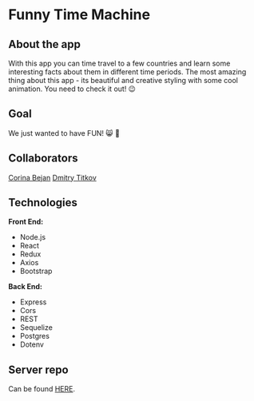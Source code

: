 # Funny Time Machine

## About the app

With this app you can time travel to a few countries and learn some interesting facts about them in different time periods. The most amazing thing about this app - its beautiful and creative styling with some cool animation. You need to check it out! :wink:

## Goal

We just wanted to have FUN! :smile_cat: :dancer:

## Collaborators

[Corina Bejan](https://github.com/corinabejan)
[Dmitry Titkov](https://github.com/Dmitry-Titkov)

## Technologies

**Front End:**

* Node.js
* React
* Redux
* Axios
* Bootstrap

**Back End:**

* Express
* Cors
* REST
* Sequelize
* Postgres
* Dotenv

## Server repo

Can be found [HERE](https://github.com/corinabejan/funny-time-machine-server).
